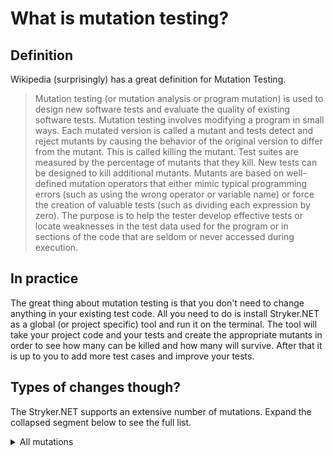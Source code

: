 ﻿---
description: Why changing our code to test it is a good idea?
---

# What is mutation testing?

## Definition

Wikipedia (surprisingly) has a great definition for Mutation Testing.

> Mutation testing (or mutation analysis or program mutation) is used to design new software tests and evaluate the quality of existing software tests. 
> Mutation testing involves modifying a program in small ways. 
> Each mutated version is called a mutant and tests detect and reject mutants by causing the behavior of the original version to differ from the mutant. 
> This is called killing the mutant. Test suites are measured by the percentage of mutants that they kill. New tests can be designed to kill additional mutants. 
> Mutants are based on well-defined mutation operators that either mimic typical programming errors (such as using the wrong operator or variable name) or force the creation of valuable tests (such as dividing each expression by zero). 
> The purpose is to help the tester develop effective tests or locate weaknesses in the test data used for the program or in sections of the code that are seldom or never accessed during execution.

## In practice

The great thing about mutation testing is that you don't need to change anything in your existing test code.
All you need to do is install Stryker.NET as a global (or project specific) tool and run it on the terminal.
The tool will take your project code and your tests and create the appropriate mutants in order to see how many can be killed and how many will survive.
After that it is up to you to add more test cases and improve your tests.

## Types of changes though?

The Stryker.NET supports an extensive number of mutations. Expand the collapsed segment below to see the full list.

<details>

<summary>All mutations</summary>

### Arithmetic Operators (_arithmetic_)
| Original | Mutated | 
|----------|---------|
| `+`      | `-`     |
| `-`      | `+`     |
| `*`      | `/`     |
| `/`      | `*`     |
| `%`      | `*`     |

### Equality Operators (_equality_)
| Original | Mutated | 
|----------|---------|
| `>`      | `<`     |
| `>`      | `>=`    |
| `>=`     | `<`     |
| `>=`     | `>`     |
| `<`      | `>`     |
| `<`      | `<=`    |
| `<=`     | `>`     |
| `<=`     | `<`     |
| `==`     | `!=`    |
| `!=`     | `==`    |

### Logical Operators (_logical_)
| Original                  | Mutated                   |
|---------------------------|---------------------------|
| `&&`                      | <code>&#124;&#124;</code> |
| <code>&#124;&#124;</code> | `&&`                      |
| `^`                       | `==`                      |

### Boolean Literals (_boolean_)
| Original                  | Mutated                     | 
|---------------------------|-----------------------------|
| `true`                    | `false`                     |
| `false`                   | `true`                      |
| `!person.IsAdult()`       | `person.IsAdult()`          |
| `if(person.IsAdult())`    | `if(!person.IsAdult())`     |
| `while(person.IsAdult())` | `while(!person.IsAdult())`  |

### Assignment Statements (_assignment_)
| Original             | Mutated              |
|----------------------|----------------------|
| `+=`                 | `-=`                 |
| `-=`                 | `+=`                 |
| `*=`                 | `/=`                 |
| `/=`                 | `*=`                 |
| `%=`                 | `*=`                 |
| `<<=`                | `>>=`                |
| `>>=`                | `<<=`                |
| `&=`                 | <code>&#124;=</code> |
| `&=`                 | `^=`                 |
| <code>&#124;=</code> | `&=`                 |
| <code>&#124;=</code> | `^=`                 |
| `^=`                 | <code>&#124;=</code> |
| `^=`                 | `&=`                 |

### Collection initialization (_initializer_)
| Original                                 | Mutated                         | 
|------------------------------------------|---------------------------------|
| `new int[] { 1, 2 };`                    | `new int[] { };`                |
| `int[] numbers = { 1, 2 };`              | `int[] numbers = { };`          |
| `new List<int> { 1, 2 };`                | `new List<int> { };`            |
| `new Collection<int> { 1, 2 };`          | `new Collection<int> { };`      |
| `new Dictionary<int, int> { { 1, 1 } };` | `new Dictionary<int, int> { };` |

### Removal mutators (_statement_, _block_)
| Original                                | Mutated                                               | 
|-----------------------------------------|-------------------------------------------------------|
| `void Function() { Age++; }`            | `void Function() {} (block emptied)`                  |
| `int Function() { Age++; return Age; }` | `void Function() { return default; } (block emptied)` |
| `return;`                               | `removed`                                             |
| `return value;`                         | `removed`                                             |
| `break;`                                | `removed`                                             |
| `continue;`                             | `removed`                                             |
| `goto;`                                 | `removed`                                             |
| `throw;`                                | `removed`                                             |
| `throw exception;`                      | `removed`                                             |
| `yield return value;`                   | `removed`                                             |
| `yield break;`                          | `removed`                                             |
| `MyMethodCall();`                       | `removed`                                             |

### Unary Operators (_unary_)
| Original    | Mutated     |
|-------------|-------------|
| `-variable` | `+variable` |
| `+variable` | `-variable` |
| `~variable` | `variable`  |

### Update Operators (_update_)
| Original      | Mutated      | 
|---------------|--------------|
| `variable++`	 | `variable--` |
| `variable--`	 | `variable++` |
| `++variable`	 | `--variable` |
| `--variable`	 | `++variable` |

### Checked Statements (_checked_)
| Original         | Mutated |
|------------------|---------|
| `checked(2 + 4)` | `2 + 4` |

## Linq Methods (_linq_)
| Original              | Mutated               |
|-----------------------|-----------------------|
| `SingleOrDefault()`   | `Single()`            |
| `Single()`            | `SingleOrDefault()`   |
| `FirstOrDefault()`    | `First()`             |
| `First()`             | `FirstOrDefault()`    |
| `Last()`              | `First()`             |
| `All()`               | `Any()`               |
| `Any()`               | `All()`               |
| `Skip()`              | `Take()`              |
| `Take()`              | `Skip()`              |
| `SkipWhile()`         | `TakeWhile()`         |
| `TakeWhile()`         | `SkipWhile()`         |
| `Min()`               | `Max()`               |
| `Max()`               | `Min()`               |
| `Sum()`               | `Max()`               |
| `Count()`             | `Sum()`               |
| `Average()`           | `Min()`               |
| `OrderBy()`           | `OrderByDescending()` |
| `OrderByDescending()` | `OrderBy()`           |
| `ThenBy()`            | `ThenByDescending()`  |
| `ThenByDescending()`  | `ThenBy()`            |
| `Reverse()`           | `AsEnumerable()`      |
| `AsEnumerable()`      | `Reverse()`           |
| `Union()`             | `Intersect()`         |
| `Intersect()`         | `Union()`             |
| `Concat()`            | `Except()`            |
| `Except()`            | `Concat()`            |

### String Literals and Constants (_string_)
| Original       | Mutated               |
|----------------|-----------------------|
| `"foo"`        | `""`                  |
| `""`           | `"Stryker was here!"` |
| `$"foo {bar}"` | `$""`                 |
| `@"foo"`       | `@""`                 |
| `string.Empty` | `"Stryker was here!"` |

### Bitwise Operators (_bitwise_)
| Original            | Mutated             |
|---------------------|---------------------|
| `<<`                | `>>`                |
| `>>`                | `<<`                |
| `&`                 | <code>&#124;</code> |
| <code>&#124;</code> | `&`                 |
| `a^b`               | `~(a^b)`            |


</details>

